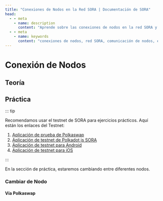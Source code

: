 ```yaml
---
title: "Conexiones de Nodos en la Red SORA | Documentación de SORA"
head:
  - - meta
    - name: description
      content: "Aprende sobre las conexiones de nodos en la red SORA y comprende cómo los nodos se comunican e interactúan entre sí. Descubre la importancia de las conexiones de nodos para mantener la estabilidad, seguridad y consenso de la red, y explora los diferentes tipos de conexiones de nodos dentro del ecosistema SORA."
  - - meta
    - name: keywords
      content: "conexiones de nodos, red SORA, comunicación de nodos, estabilidad de la red, seguridad de la red, consenso de la red"
---
```


# Conexión de Nodos

## Teoría

<!-- @include: snippet-nodes-connection-theory.md -->

## Práctica

::: tip

Recomendamos usar el testnet de SORA para ejercicios prácticos. Aquí están los enlaces del Testnet:

1. [Aplicación de prueba de Polkaswap](https://test.polkaswap.io/)
2. [Aplicación de testnet de Polkadot js SORA](https://polkadot.js.org/apps/?rpc=wss%3A%2F%2Fws.stage.sora2.soramitsu.co.jp#/explorer)
3. [Aplicación de testnet para Android](https://play.google.com/store/apps/details?id=jp.co.soramitsu.sora.communitytesting&hl=es&gl=US)
4. [Aplicación de testnet para iOS](https://testflight.apple.com/join/670hF438)

:::

En la sección de práctica, estaremos cambiando entre diferentes nodos.

### Cambiar de Nodo

#### Vía Polkaswap

<!-- @include: snippet-nodes-connection-polkaswap.md -->

